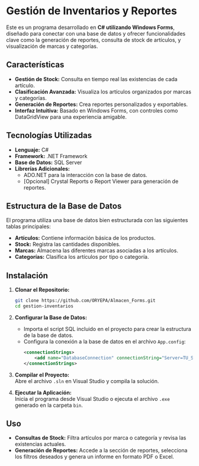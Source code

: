 # Gestión de Inventarios y Reportes  

Este es un programa desarrollado en **C# utilizando Windows Forms**, diseñado para conectar con una base de datos y ofrecer funcionalidades clave como la generación de reportes, consulta de stock de artículos, y visualización de marcas y categorías.  

## Características  
- **Gestión de Stock:** Consulta en tiempo real las existencias de cada artículo.  
- **Clasificación Avanzada:** Visualiza los artículos organizados por marcas y categorías.  
- **Generación de Reportes:** Crea reportes personalizados y exportables.  
- **Interfaz Intuitiva:** Basado en Windows Forms, con controles como DataGridView para una experiencia amigable.  

## Tecnologías Utilizadas  
- **Lenguaje:** C#  
- **Framework:** .NET Framework  
- **Base de Datos:** SQL Server  
- **Librerías Adicionales:**  
  - ADO.NET para la interacción con la base de datos.  
  - [Opcional] Crystal Reports o Report Viewer para generación de reportes.  

## Estructura de la Base de Datos  
El programa utiliza una base de datos bien estructurada con las siguientes tablas principales:  
- **Artículos:** Contiene información básica de los productos.  
- **Stock:** Registra las cantidades disponibles.  
- **Marcas:** Almacena las diferentes marcas asociadas a los artículos.  
- **Categorías:** Clasifica los artículos por tipo o categoría.  

## Instalación  
1. **Clonar el Repositorio:**  
   ```bash  
   git clone https://github.com/ORYEPA/Almacen_Forms.git
   cd gestion-inventarios  
   ```  
2. **Configurar la Base de Datos:**  
   - Importa el script SQL incluido en el proyecto para crear la estructura de la base de datos.  
   - Configura la conexión a la base de datos en el archivo `App.config`:  
     ```xml  
     <connectionStrings>  
         <add name="DatabaseConnection" connectionString="Server=TU_SERVIDOR;Database=TU_BASE_DATOS;User Id=USUARIO;Password=CONTRASEÑA;" />  
     </connectionStrings>  
     ```  

3. **Compilar el Proyecto:**  
   Abre el archivo `.sln` en Visual Studio y compila la solución.  

4. **Ejecutar la Aplicación:**  
   Inicia el programa desde Visual Studio o ejecuta el archivo `.exe` generado en la carpeta `bin`.  

## Uso  
- **Consultas de Stock:** Filtra artículos por marca o categoría y revisa las existencias actuales.  
- **Generación de Reportes:** Accede a la sección de reportes, selecciona los filtros deseados y genera un informe en formato PDF o Excel.  

